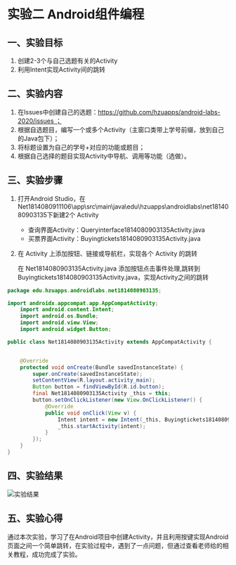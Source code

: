 # 实验二 Android组件编程

## 一、实验目标

1. 创建2-3个与自己选题有关的Activity
2. 利用Intent实现Activity间的跳转

## 二、实验内容

1. 在Issues中创建自己的选题：https://github.com/hzuapps/android-labs-2020/issues ；
2. 根据自选题目，编写一个或多个Activity（主窗口类带上学号前缀，放到自己的Java包下）；
3. 将标题设置为自己的学号+对应的功能或题目；
4. 根据自己选择的题目实现Activity中导航、调用等功能（选做）。

## 三、实验步骤

1. 打开Android Studio，在Net1814080911106\app\src\main\java\edu\hzuapps\androidlabs\net1814080903135下新建2个 Activity<br>
    + 查询界面Activity：Queryinterface1814080903135Activity.java <br>
    + 买票界面Activity：Buyingtickets1814080903135Activity.java <br>


2. 在 Activity 上添加按钮、链接或导航栏，实现各个 Activity 的跳转

    在 Net1814080903135Activity.java 添加按钮点击事件处理,跳转到Buyingtickets1814080903135Activity.java，实现Activity之间的跳转

```java
package edu.hzuapps.androidlabs.net1814080903135;

import androidx.appcompat.app.AppCompatActivity;
    import android.content.Intent;
    import android.os.Bundle;
    import android.view.View;
    import android.widget.Button;

public class Net1814080903135Activity extends AppCompatActivity {


    @Override
    protected void onCreate(Bundle savedInstanceState) {
        super.onCreate(savedInstanceState);
        setContentView(R.layout.activity_main);
        Button button = findViewById(R.id.button);
        final Net1814080903135Activity _this = this;
        button.setOnClickListener(new View.OnClickListener() {
            @Override
            public void onClick(View v) {
                Intent intent = new Intent(_this, Buyingtickets1814080903135Activity.class);
                _this.startActivity(intent);
            }
        });
    }
}
```
## 四、实验结果
![实验结果](https://github.com/clinying/android-labs-2020/blob/master/students/net1814080903135/lab2.png)
## 五、实验心得
通过本次实验，学习了在Android项目中创建Activity，并且利用按键实现Android页面之间一个简单跳转，在实验过程中，遇到了一点问题，但通过查看老师给的相关教程，成功完成了实验。

